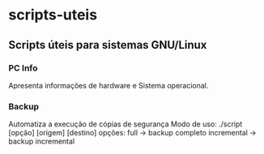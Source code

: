 # scripts-uteis
## Scripts úteis para sistemas GNU/Linux

### PC Info 
Apresenta informações de hardware e Sistema operacional.

### Backup
Automatiza a execução de cópias de segurança
Modo de uso:
./script [opção] [origem] [destino]
opções: full -> backup completo
        incremental -> backup incremental
